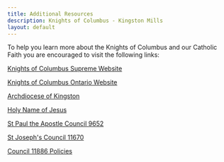 ```yaml
---
title: Additional Resources
description: Knights of Columbus - Kingston Mills
layout: default
---
```


To help you learn more about the Knights of Columbus and our Catholic Faith you are encouraged to visit the following links:

[Knights of Columbus Supreme Website](http://www.kofc.org/un/en/index.html)

[Knights of Columbus Ontario Website](https://ontariokofc.ca/)

[Archdiocese of Kingston](https://www.romancatholic.kingston.on.ca/)

[Holy Name of Jesus](http://holyname.ca/index.html)

[St Paul the Apostle Council 9652](http://kofc9652.com/blog/)

[St Joseph's Council 11670](http://kofc11670kingston.ca/)

[Council 11886 Policies]()

